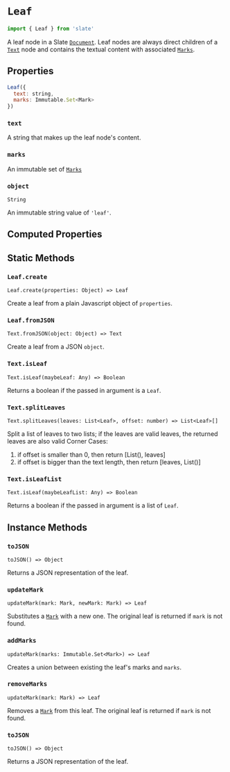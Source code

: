 # `Leaf`

```js
import { Leaf } from 'slate'
```

A leaf node in a Slate [`Document`](./document.md). Leaf nodes are always direct children of a [`Text`](./text.md) node and contains the textual content with associated [`Marks`](./mark.md).

## Properties

```js
Leaf({
  text: string,
  marks: Immutable.Set<Mark>
})
```

### `text`

A string that makes up the leaf node's content.

### `marks`

An immutable set of [`Marks`](./mark.md)

### `object`

`String`

An immutable string value of `'leaf'`.

## Computed Properties

## Static Methods

### `Leaf.create`

`Leaf.create(properties: Object) => Leaf`

Create a leaf from a plain Javascript object of `properties`.

### `Leaf.fromJSON`

`Text.fromJSON(object: Object) => Text`

Create a leaf from a JSON `object`.

### `Text.isLeaf`

`Text.isLeaf(maybeLeaf: Any) => Boolean`

Returns a boolean if the passed in argument is a `Leaf`.

### `Text.splitLeaves`

`Text.splitLeaves(leaves: List<Leaf>, offset: number) => List<Leaf>[]`

Split a list of leaves to two lists; if the leaves are valid leaves, the returned leaves are also valid
Corner Cases:
1. if offset is smaller than 0, then return [List(), leaves]
2. if offset is bigger than the text length, then return [leaves, List()]

### `Text.isLeafList`

`Text.isLeaf(maybeLeafList: Any) => Boolean`

Returns a boolean if the passed in argument is a list of `Leaf`.

## Instance Methods

### `toJSON`

`toJSON() => Object`

Returns a JSON representation of the leaf.

### `updateMark`

`updateMark(mark: Mark, newMark: Mark) => Leaf`

Substitutes a [`Mark`](./mark.md) with a new one. The original leaf is returned if `mark` is not found.

### `addMarks`

`updateMark(marks: Immutable.Set<Mark>) => Leaf`

Creates a union between existing the leaf's marks and `marks`.

### `removeMarks`

`updateMark(mark: Mark) => Leaf`

Removes a [`Mark`](./mark.md) from this leaf. The original leaf is returned if `mark` is not found.

### `toJSON`

`toJSON() => Object`

Returns a JSON representation of the leaf.
